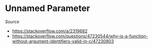 # Unnamed Parameter

*Source*

* https://stackoverflow.com/a/2319682
* https://stackoverflow.com/questions/47230544/why-is-a-function-without-argument-identifiers-valid-in-c/47230803
